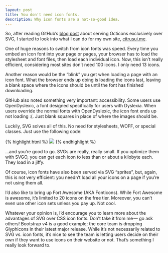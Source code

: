 ```yaml
---
layout: post
title: You don't need icon fonts.
description: Why icon fonts are a not-so-good idea.
---
```


So, after reading GitHub’s [blog post](https://github.com/blog/2112-delivering-octicons-with-svg) about serving Octicons exclusively over SVG, I started to look into what I can do for my own site, [citrusui.me](https://citrusui.me).

One of huge reasons to switch from icon fonts was speed. Every time you embed an icon font into your page or pages, your browser has to load the stylesheet and font files, then load each individual icon. Now, this isn’t really efficient, considering most sites don’t need 100 icons. I only need 13 icons.

Another reason would be the “blink” you get when loading a page with an icon font. What the browser ends up doing is loading the icons last, leaving a blank space where the icons should be until the font has finished downloading.

GitHub also noted something very important: accessibility. Some users use OpenDyslexic, a font designed specifically for users with Dyslexia. When users override the normal fonts with OpenDyslexic, the icon font ends up not loading :(. Just blank squares in place of where the images should be.



Luckily, SVG solves all of this. No need for stylesheets, WOFF, or special classes. Just use the following code:

{% highlight html %}
<img src=”/path/to/svg.svg” width=”yourwidth”>
{% endhighlight %}

...and you’re good to go. SVGs are really, really small. If you optimize them with SVGO, you can get each icon to less than or about a kilobyte each. They load in a jiffy.

Of course, icon fonts have also been served via SVG “sprites”, but, again, this is not very efficient: you needn’t load all your icons on a page if you’re not using them all.

I’d also like to bring up Fort Awesome (AKA Fonticons). While Fort Awesome is awesome, it’s limited to 20 icons on the free tier. Moreover, you can’t even use other icon sets unless you pay up. Not cool.

Whatever your opinion is, I’d encourage you to learn more about the advantages of SVG over CSS icon fonts. Don’t take it from me — go ask others! Bootstrap v4 is a good example; the core team is dropping Glyphicons in their latest major release. While it’s not necessarily related to SVG vs. icon fonts, it’s nice to see the team is letting users decide on their own if they want to use icons on their website or not. That’s something I really look forward to.
